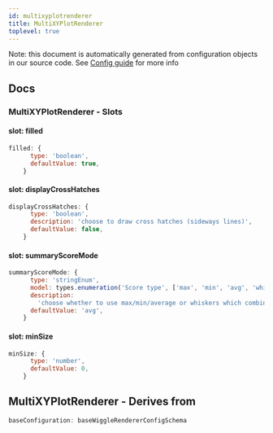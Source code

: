 ```yaml
---
id: multixyplotrenderer
title: MultiXYPlotRenderer
toplevel: true
---
```


Note: this document is automatically generated from configuration objects in
our source code. See [Config guide](/docs/config_guide) for more info

## Docs

### MultiXYPlotRenderer - Slots

#### slot: filled

```js
filled: {
      type: 'boolean',
      defaultValue: true,
    }
```

#### slot: displayCrossHatches

```js
displayCrossHatches: {
      type: 'boolean',
      description: 'choose to draw cross hatches (sideways lines)',
      defaultValue: false,
    }
```

#### slot: summaryScoreMode

```js
summaryScoreMode: {
      type: 'stringEnum',
      model: types.enumeration('Score type', ['max', 'min', 'avg', 'whiskers']),
      description:
        'choose whether to use max/min/average or whiskers which combines all three into the same rendering',
      defaultValue: 'avg',
    }
```

#### slot: minSize

```js
minSize: {
      type: 'number',
      defaultValue: 0,
    }
```

## MultiXYPlotRenderer - Derives from

```js
baseConfiguration: baseWiggleRendererConfigSchema
```

